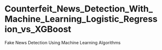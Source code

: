 # Counterfeit_News_Detection_With_Machine_Learning_Logistic_Regression_vs_XGBoost
Fake News Detection Using Machine Learning Algorithms
